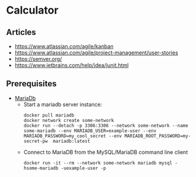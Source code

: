 # Calculator

## Articles
- https://www.atlassian.com/agile/kanban
- https://www.atlassian.com/agile/project-management/user-stories
- https://semver.org/
- https://www.jetbrains.com/help/idea/junit.html

## Prerequisites
- [MariaDb](https://hub.docker.com/_/mariadb/)
  - Start a mariadb server instance:
    ```
    docker pull mariadb
    docker network create some-network 
    docker run --detach -p 3306:3306 --network some-network --name some-mariadb --env MARIADB_USER=example-user --env MARIADB_PASSWORD=my_cool_secret --env MARIADB_ROOT_PASSWORD=my-secret-pw  mariadb:latest
    ```
  - Connect to MariaDB from the MySQL/MariaDB command line client
    ```
    docker run -it --rm --network some-network mariadb mysql -hsome-mariadb -uexample-user -p
    ```